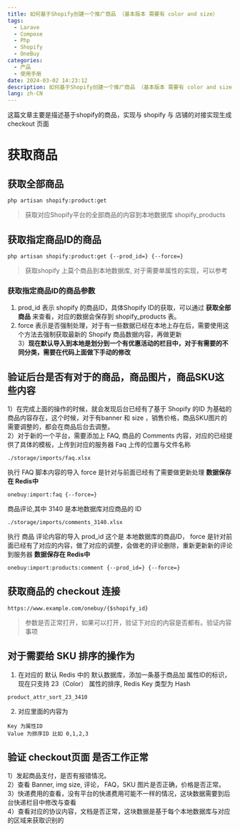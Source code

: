 ```yaml
---
title: 如何基于Shopify创建一个推广商品 （基本版本 需要有 color and size）
tags:
  - Larave
  - Compose
  - Php
  - Shopify
  - OneBuy
categories:
  - 产品
  - 使用手册
date: 2024-03-02 14:23:12
description: 如何基于Shopify创建一个推广商品 （基本版本 需要有 color and size）
lang: zh-CN
---
```

这篇文章主要是描述基于shopify的商品，实现与 shopify 与 店铺的对接实现生成 checkout 页面

# 获取商品

## 获取全部商品

```
php artisan shopify:product:get
```
> 获取对应Shopify平台的全部商品的内容到本地数据库 shopify_products

## 获取指定商品ID的商品

```
php artisan shopify:product:get {--prod_id=} {--force=}
```
> 获取shopify 上莫个商品到本地数据库, 对于需要单属性的实现，可以参考 

### 获取指定商品ID的商品参数
1) prod_id 表示 shopify 的商品ID，具体Shopify ID的获取，可以通过 **获取全部商品** 来查看，对应的数据会保存到 shopify_products 表。
2) force 表示是否强制处理，对于有一些数据已经在本地上存在后，需要使用这个方法去强制获取最新的 Shopify 商品数据内容，再做更新  
3）**现在默认导入到本地是划分到一个有优惠活动的栏目中，对于有需要的不同分类，需要在代码上面做下手动的修改**

## 验证后台是否有对于的商品，商品图片，商品SKU这些内容
1）在完成上面的操作的时候，就会发现后台已经有了基于 Shopify 的ID 为基础的商品内容存在，这个时候，对于有banner 和 size ，销售价格，商品SKU图片的需要调整的，都会在商品后台去调整。  
2）对于新的一个平台，需要添加上 FAQ, 商品的 Comments 内容，对应的已经提供了具体的模板，上传到对应的服务器
Faq 上传的位置与文件名称
```
./storage/imports/faq.xlsx
```
执行 FAQ 脚本内容的导入 force 是针对与前面已经有了需要做更新处理 **数据保存在 Redis中**
```
onebuy:import:faq {--force=}
```
商品评论,其中 3140 是本地数据库对应商品的 ID
```
./storage/imports/comments_3140.xlsx
```
执行 商品 评论内容的导入 prod_id 这个是 本地数据库的商品ID， force 是针对前面已经有了对应的内容，做了对应的调整，会做老的评论删除，重新更新新的评论到服务器 **数据保存在 Redis中**
```
onebuy:import:products:comment {--prod_id=} {--force=}
```
## 获取商品的 checkout 连接
```
https://www.example.com/onebuy/{$shopify_id}
```
> 参数是否正常打开，如果可以打开，验证下对应的内容是否都有。验证内容事项  

## 对于需要给 SKU 排序的操作为
1) 在对应的 默认 Redis 中的 默认数据库，添加一条基于商品加 属性ID的标识，现在只支持 23（Color） 属性的排序, Redis Key 类型为 Hash

```
product_attr_sort_23_3410
```
2) 对应里面的内容为
```
Key 为属性ID 
Value 为排序ID 比如 0,1,2,3
```

## 验证 checkout页面 是否工作正常
1）发起商品支付，是否有报错情况。  
2）查看 Banner, img size, 评论， FAQ，SKU 图片是否正确，价格是否正常。  
3）快递费用的查看，没有平台的快递费用可能不一样的情况，这块数据需要到后台快递栏目中修改与查看  
4）查看对应的协议内容，文档是否正常，这块数据是基于每个本地数据库与对应的区域来获取识别的  

